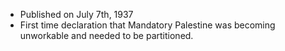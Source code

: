 - Published on July 7th, 1937
- First time declaration that Mandatory Palestine was becoming unworkable and needed to be partitioned.
#